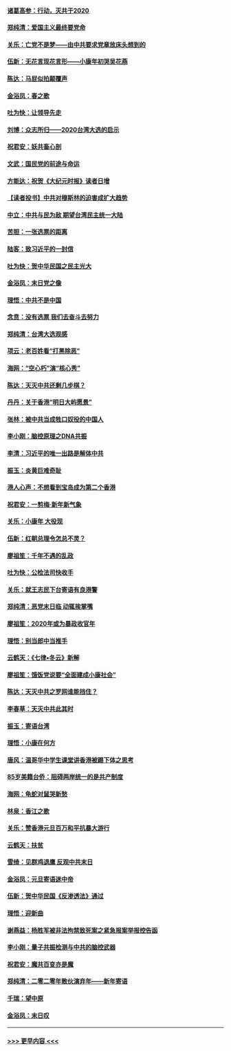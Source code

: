 #### [诸葛高参：行动，灭共于2020](../pages/nsc993/n11804120.md?t=01191522) 
#### [郑纯清：爱国主义最终要党命](../pages/nsc993/n11802197.md?t=01191522) 
#### [关乐：亡党不是梦——由中共要求党章放床头想到的](../pages/nsc993/n11802156.md?t=01191522) 
#### [伍新：无花言现花言形——小康年初哭吴花燕](../pages/nsc993/n11800044.md?t=01191522) 
#### [陈达：马屁似拍颠覆声](../pages/nsc993/n11800010.md?t=01191522) 
#### [金浴凤：春之歌](../pages/nsc993/n11797687.md?t=01191522) 
#### [吐为快：让领导先走](../pages/nsc993/n11797512.md?t=01191522) 
#### [刘博：众志所归——2020台湾大选的启示](../pages/nsc993/n11796878.md?t=01191522) 
#### [祝君安：妖共畜心剖](../pages/nsc993/n11794273.md?t=01191522) 
#### [文武：国民党的前途与命运](../pages/nsc993/n11794198.md?t=01191522) 
#### [方能达：祝贺《大纪元时报》读者日增](../pages/nsc993/n11793807.md?t=01191522) 
#### [【读者投书】中共对穆斯林的迫害成扩大趋势](../pages/nsc993/n11791371.md?t=01191522) 
#### [中立：中共与民为敌 期望台湾民主统一大陆](../pages/nsc993/n11790392.md?t=01191522) 
#### [苦胆：一张选票的距离](../pages/nsc993/n11788914.md?t=01191522) 
#### [陆客：致习近平的一封信](../pages/nsc993/n11788867.md?t=01191522) 
#### [吐为快：贺中华民国之民主光大](../pages/nsc993/n11788618.md?t=01191522) 
#### [金浴凤：末日党之像](../pages/nsc993/n11787475.md?t=01191522) 
#### [理悟：中共不是中国](../pages/nsc993/n11787463.md?t=01191522) 
#### [念贲：没有选票  我们去奋斗去努力](../pages/nsc993/n11787398.md?t=01191522) 
#### [郑纯清：台湾大选观感](../pages/nsc993/n11786210.md?t=01191522) 
#### [项云：老百姓看“打黑除恶”](../pages/nsc993/n11785398.md?t=01191522) 
#### [海网：“空心朽”演“核心秀”](../pages/nsc993/n11783874.md?t=01191522) 
#### [陈达：天灭中共还剩几步棋？](../pages/nsc993/n11783719.md?t=01191522) 
#### [丹丹：关于香港“明日大屿愿景”](../pages/nsc993/n11783273.md?t=01191522) 
#### [张林：被中共当成牲口奴役的中国人](../pages/nsc993/n11782397.md?t=01191522) 
#### [李小刚：脑控原理之DNA共振](../pages/nsc993/n11780962.md?t=01191522) 
#### [李清：习近平的唯一出路是解体中共](../pages/nsc993/n11780866.md?t=01191522) 
#### [振玉：炎黄巨难奇耻](../pages/nsc993/n11779632.md?t=01191522) 
#### [港人心声：不想看到宝岛成为第二个香港](../pages/nsc993/n11778817.md?t=01191522) 
#### [祝君安：一剪梅‧新年新气象](../pages/nsc993/n11776340.md?t=01191522) 
#### [关乐：小康年 大役现](../pages/nsc993/n11774213.md?t=01191522) 
#### [伍新：红朝总理令怎总不灵？](../pages/nsc993/n11770813.md?t=01191522) 
#### [廖祖笙：千年不遇的乱政](../pages/nsc993/n11770373.md?t=01191522) 
#### [吐为快：公检法司快收手](../pages/nsc993/n11770359.md?t=01191522) 
#### [关乐：就王志民下台寄语有良港警](../pages/nsc993/n11769903.md?t=01191522) 
#### [郑纯清：恶党末日临 动辄挨掌嘴](../pages/nsc993/n11769356.md?t=01191522) 
#### [廖祖笙：2020年或为暴政收官年](../pages/nsc993/n11768216.md?t=01191522) 
#### [理悟：别当郎中当推手](../pages/nsc993/n11768243.md?t=01191522) 
#### [云鹤天：《七律▪冬云》新解](../pages/nsc993/n11768204.md?t=01191522) 
#### [廖祖笙：饿饭党说要“全面建成小康社会”](../pages/nsc993/n11767482.md?t=01191522) 
#### [陈达：天灭中共之罗网谁能挡住？](../pages/nsc993/n11767465.md?t=01191522) 
#### [李春草：天灭中共此其时](../pages/nsc993/n11767452.md?t=01191522) 
#### [振玉：寄语台湾](../pages/nsc993/n11767432.md?t=01191522) 
#### [理悟：小康在何方](../pages/nsc993/n11767394.md?t=01191522) 
#### [唐风：温哥华中学生课堂讲香港被踢下体之思考](../pages/nsc993/n11766848.md?t=01191522) 
#### [85岁美籍台侨：阻碍两岸统一的是共产制度](../pages/nsc993/n11765043.md?t=01191522) 
#### [海网：龟蛇对鼠哭新愁](../pages/nsc993/n11764895.md?t=01191522) 
#### [林泉：香江之歌](../pages/nsc993/n11764415.md?t=01191522) 
#### [关乐：赞香港元旦百万和平抗暴大游行](../pages/nsc993/n11764382.md?t=01191522) 
#### [云鹤天：扶贫](../pages/nsc993/n11764245.md?t=01191522) 
#### [雪绮：见群鸡退鹰  反观中共末日](../pages/nsc993/n11762112.md?t=01191522) 
#### [金浴凤：元旦寄语迷中帝](../pages/nsc993/n11761788.md?t=01191522) 
#### [伍新：贺中华民国《反渗透法》通过](../pages/nsc993/n11761994.md?t=01191522) 
#### [理悟：迎新曲](../pages/nsc993/n11761152.md?t=01191522) 
#### [谢燕益：杨胜军被非法拘禁致死案之紧急报案举报控告函](../pages/nsc993/n11756134.md?t=01191522) 
#### [李小刚：量子共振检测与中共的脑控武器](../pages/nsc993/n11754518.md?t=01191522) 
#### [祝君安：魔共百变亦是魔](../pages/nsc993/n11754469.md?t=01191522) 
#### [郑纯清：二零二零年散伙演弃年——新年寄语](../pages/nsc993/n11754195.md?t=01191522) 
#### [千瑞：望中原](../pages/nsc993/n11754159.md?t=01191522) 
#### [金浴凤：末日叹](../pages/nsc993/n11752359.md?t=01191522) 

----
#### [ >>> 更早内容 <<< ](../indexes/nsc993-earlier.md)
